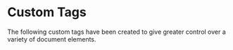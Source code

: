 # Custom Tags

The following custom tags have been created to give greater control over a
variety of document elements.
